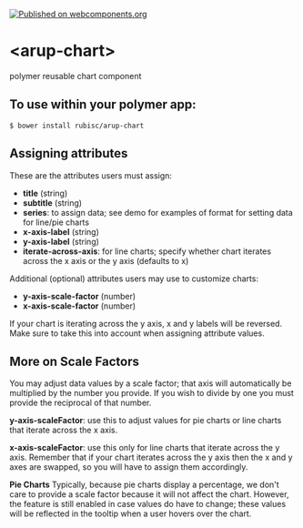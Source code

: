 [![Published on webcomponents.org](https://img.shields.io/badge/webcomponents.org-published-blue.svg)](https://www.webcomponents.org/element/owner/my-element)
# \<arup-chart\>

polymer reusable chart component

## To use within your polymer app:

```
$ bower install rubisc/arup-chart
```

## Assigning attributes

These are the attributes users must assign:
* __title__ (string)
* __subtitle__ (string)
* __series__: to assign data; see demo for examples of format for setting data for line/pie charts
* __x-axis-label__ (string)
* __y-axis-label__ (string)
* __iterate-across-axis__: for line charts; specify whether chart iterates across the x axis or the y axis (defaults to x)

Additional (optional) attributes users may use to customize charts:
* __y-axis-scale-factor__ (number)
* __x-axis-scale-factor__ (number)

If your chart is iterating across the y axis, x and y labels will be reversed. Make sure to take this into account when assigning attribute values.

## More on Scale Factors

You may adjust data values by a scale factor; that axis will automatically be multiplied by the number you provide.
If you wish to divide by one you must provide the reciprocal of that number.

__y-axis-scaleFactor__: use this to adjust values for pie charts or line charts that iterate across the x axis.  

__x-axis-scaleFactor__: use this only for line charts that iterate across the y axis. Remember that if your chart iterates across the y axis then the x and y axes are swapped, so you will have to assign them accordingly.

__Pie Charts__
Typically, because pie charts display a percentage, we don't care to provide a scale factor because it will not affect the chart.
However, the feature is still enabled in case values do have to change; these values will be reflected in the tooltip when a user hovers over the chart.
